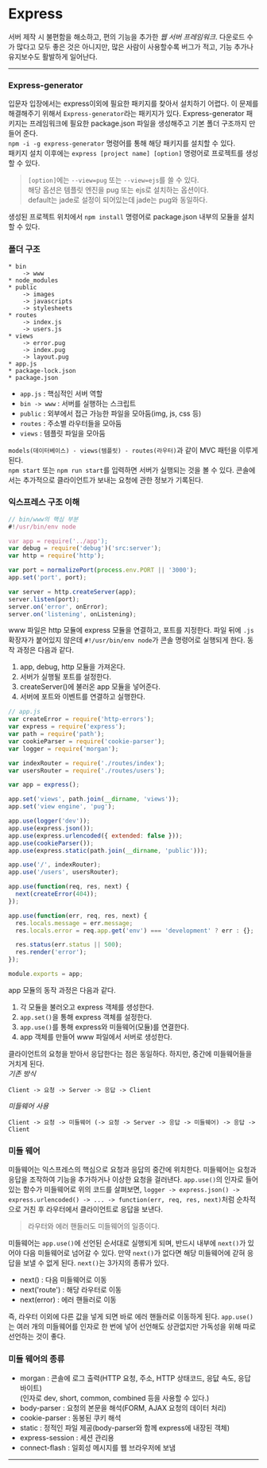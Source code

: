 # Express

서버 제작 시 불편함을 해소하고, 편의 기능을 추가한 *웹 서버 프레임워크*.
다운로드 수가 많다고 모두 좋은 것은 아니지만, 많은 사람이 사용할수록 버그가 적고, 기능 추가나 유지보수도 활발하게 일어난다.
___

### Express-generator

입문자 입장에서는 express이외에 필요한 패키지를 찾아서 설치하기 어렵다.
이 문제를 해결해주기 위해서 `Express-generator`라는 패키지가 있다.
Express-generator 패키지는 프레임워크에 필요한 package.json 파일을 생성해주고 기본 폴더 구조까지 만들어 준다.  
`npm -i -g express-generator` 명령어를 통해 해당 패키지를 설치할 수 있다.  
패키지 설치 이후에는 `express [project name] [option]` 명령어로 프로젝트를 생성할 수 있다.

> `[option]`에는 `--view=pug` 또는 `--view=ejs`를 쓸 수 있다.  
> 해당 옵션은 템플릿 엔진을 pug 또는 ejs로 설치하는 옵션이다.  
> default는 jade로 설정이 되어있는데 jade는 pug와 동일하다.

생성된 프로젝트 위치에서 `npm install` 명령어로 package.json 내부의 모듈을 설치할 수 있다.

### 폴더 구조
```
* bin
    -> www
* node_modules
* public
    -> images
    -> javascripts
    -> stylesheets
* routes
    -> index.js
    -> users.js
* views
    -> error.pug
    -> index.pug
    -> layout.pug
* app.js
* package-lock.json
* package.json
```
* `app.js` : 핵심적인 서버 역할
* `bin -> www` : 서버를 실행하는 스크립트
* `public` : 외부에서 접근 가능한 파일을 모아둠(img, js, css 등)
* `routes` : 주소별 라우터들을 모아둠
* `views` : 템플릿 파일을 모아둠

`models(데이터베이스) - views(템플릿) - routes(라우터)`과 같이 MVC 패턴을 이루게 된다.  
`npm start` 또는 `npm run start`를 입력하면 서버가 실행되는 것을 볼 수 있다.
콘솔에서는 추가적으로 클라이언트가 보내는 요청에 관한 정보가 기록된다.

### 익스프레스 구조 이해
```javascript
// bin/www의 핵심 부분
#!/usr/bin/env node

var app = require('../app');
var debug = require('debug')('src:server');
var http = require('http');

var port = normalizePort(process.env.PORT || '3000');
app.set('port', port);

var server = http.createServer(app);
server.listen(port);
server.on('error', onError);
server.on('listening', onListening);
```
www 파일은 http 모듈에 express 모듈을 연결하고, 포트를 지정한다.
파일 뒤에 `.js` 확장자가 붙어있지 않은데 `#!/usr/bin/env node`가 콘솔 명령어로 실행되게 한다.
동작 과정은 다음과 같다.

1. app, debug, http 모듈을 가져온다.
2. 서버가 실행될 포트를 설정한다.
3. createServer()에 불러온 app 모듈을 넣어준다.
4. 서버에 포트와 이벤트를 연결하고 실행한다.

```javascript
// app.js
var createError = require('http-errors');
var express = require('express');
var path = require('path');
var cookieParser = require('cookie-parser');
var logger = require('morgan');

var indexRouter = require('./routes/index');
var usersRouter = require('./routes/users');

var app = express();

app.set('views', path.join(__dirname, 'views'));
app.set('view engine', 'pug');

app.use(logger('dev'));
app.use(express.json());
app.use(express.urlencoded({ extended: false }));
app.use(cookieParser());
app.use(express.static(path.join(__dirname, 'public')));

app.use('/', indexRouter);
app.use('/users', usersRouter);

app.use(function(req, res, next) {
  next(createError(404));
});

app.use(function(err, req, res, next) {
  res.locals.message = err.message;
  res.locals.error = req.app.get('env') === 'development' ? err : {};

  res.status(err.status || 500);
  res.render('error');
});

module.exports = app;
```
app 모듈의 동작 과정은 다음과 같다.

1. 각 모듈을 불러오고 express 객체를 생성한다.
2. `app.set()`을 통해 express 객체를 설정한다.
3. `app.use()`를 통해 express와 미들웨어(모듈)를 연결한다.
4. app 객체를 만들어 www 파일에서 서버로 생성한다.

클라이언트의 요청을 받아서 응답한다는 점은 동일하다.
하지만, 중간에 미들웨어들을 거치게 된다.  
*기존 방식*  
```
Client -> 요청 -> Server -> 응답 -> Client
```
*미들웨어 사용* 
```
Client -> 요청 -> 미들웨어 (-> 요청 -> Server -> 응답 -> 미들웨어) -> 응답 -> Client
```
### 미들 웨어

미들웨어는 익스프레스의 핵심으로 요청과 응답의 중간에 위치한다.
미들웨어는 요청과 응답을 조작하여 기능을 추가하거나 이상한 요청을 걸러낸다.
`app.use()`의 인자로 들어있는 함수가 미들웨어로 위의 코드를 살펴보면,
`logger -> express.json() -> express.urlencoded() -> ... -> function(err, req, res, next)`처럼
순차적으로 거친 후 라우터에서 클라이언트로 응답을 보낸다.

> 라우터와 에러 핸들러도 미들웨어의 일종이다.

미들웨어는 `app.use()`에 선언된 순서대로 실행되게 되며,
반드시 내부에 `next()`가 있어야 다음 미들웨어로 넘어갈 수 있다.
만약 `next()`가 없다면 해당 미들웨어에 갇혀 응답을 보낼 수 없게 된다.
`next()`는 3가지의 종류가 있다.

* next() : 다음 미들웨어로 이동
* next('route') : 해당 라우터로 이동
* next(error) : 에러 핸들러로 이동

즉, 라우터 이외에 다른 값을 넣게 되면 바로 에러 핸들러로 이동하게 된다.
`app.use()`는 여러 개의 미들웨어를 인자로 한 번에 넣어 선언해도 상관없지만 가독성을 위해 따로 선언하는 것이 좋다.

### 미들 웨어의 종류
* morgan : 콘솔에 로그 출력(HTTP 요청, 주소, HTTP 상태코드, 응닶 속도, 응답 바이트)  
(인자로 dev, short, common, combined 등을 사용할 수 있다.)
* body-parser : 요청의 본문을 해석(FORM, AJAX 요청의 데이터 처리)
* cookie-parser : 동봉된 쿠키 해석
* static : 정적인 파일 제공(body-parser와 함께 express에 내장된 객체)
* express-session : 세션 관리용
* connect-flash : 일회성 메시지를 웹 브라우저에 보냄

___